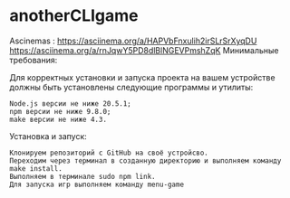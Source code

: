 # anotherCLIgame
Ascinemas :
https://asciinema.org/a/HAPVbFnxulih2irSLrSrXyqDU
 https://asciinema.org/a/rnJqwY5PD8dlBlNGEVPmshZqK
Минимальные требования:

Для корректных установки и запуска проекта на вашем устройстве должны быть установлены следующие программы и утилиты:

    Node.js версии не ниже 20.5.1;
    npm версии не ниже 9.8.0;
    make версии не ниже 4.3.

Установка и запуск:

    Клонируем репозиторий с GitHub на своё устройсво.
    Переходим через терминал в созданную директорию и выполняем команду make install.
    Выполняем в терминале sudo npm link.
    Для запуска игр выполняем команду menu-game
